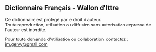 ## Dictionnaire Français - Wallon d'Ittre

Ce dictionnaire est protégé par le droit d'auteur.  
Toute reproduction, utilisation ou diffusion sans autorisation expresse de l'auteur est interdite.

Pour toute demande d'utilisation ou collaboration, contactez : jm.gervy@gmail.com
